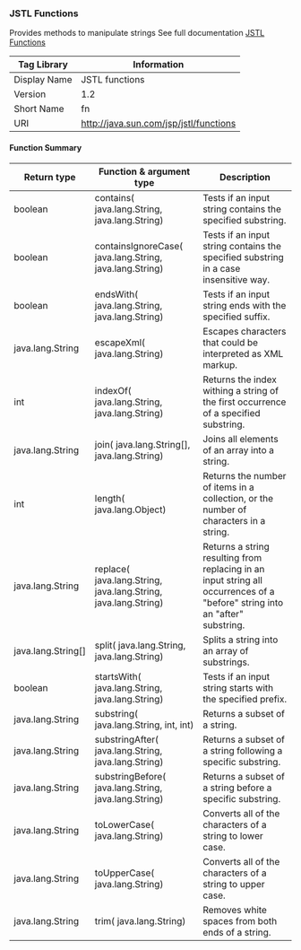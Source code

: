 ### JSTL Functions
Provides methods to manipulate strings
See full documentation [JSTL Functions](https://jakarta.ee/specifications/tags/1.2/tagdocs/fn/tld-summary.html)

| Tag Library | Information |
| ------------  | -------------- |
| Display Name	| JSTL functions |
| Version	      | 1.2            |
| Short Name	  | fn |
| URI	          | http://java.sun.com/jsp/jstl/functions |


#### Function Summary

| Return type         | Function & argument type                                            | Description                                                   |
| ------------------- |---------------------------------------------------------------------| ------------------------------------------------------------ |
| boolean	            | contains( java.lang.String, java.lang.String)	                      | Tests if an input string contains the specified substring.    |                                   
| boolean	            | containsIgnoreCase( java.lang.String, java.lang.String)	            | Tests if an input string contains the specified substring in a case insensitive way.                                           |
| boolean	            | endsWith( java.lang.String, java.lang.String)	                      | Tests if an input string ends with the specified suffix.                                                                       |
| java.lang.String	  | escapeXml( java.lang.String)	                                       | Escapes characters that could be interpreted as XML markup.                                                                   |
| int	                | indexOf( java.lang.String, java.lang.String)	                       | Returns the index withing a string of the first occurrence of a specified substring.                                          |
| java.lang.String	  | join( java.lang.String[], java.lang.String)	                        | Joins all elements of an array into a string.                                                                                  |
| int	                | length( java.lang.Object)	                                          | Returns the number of items in a collection, or the number of characters in a string.                                          |
| java.lang.String	  | replace( java.lang.String, java.lang.String, java.lang.String)	     | Returns a string resulting from replacing in an input string all occurrences of a "before" string into an "after" substring.  |
| java.lang.String[]	| split( java.lang.String, java.lang.String)	                         | Splits a string into an array of substrings.                                                                                  |
| boolean	            | startsWith( java.lang.String, java.lang.String)	                    | Tests if an input string starts with the specified prefix.                                                                     |
| java.lang.String	  | substring( java.lang.String, int, int)	                             | Returns a subset of a string.                                                                                                 |
| java.lang.String	  | substringAfter( java.lang.String, java.lang.String)	                | Returns a subset of a string following a specific substring.                                                                   |
| java.lang.String	  | substringBefore( java.lang.String, java.lang.String)	               | Returns a subset of a string before a specific substring.                                                                     |
| java.lang.String	  | toLowerCase( java.lang.String)	                                     | Converts all of the characters of a string to lower case.                                                                     |
| java.lang.String	  | toUpperCase( java.lang.String)	                                     | Converts all of the characters of a string to upper case.                                                                     |
| java.lang.String	  | trim( java.lang.String)	                                            | Removes white spaces from both ends of a string.                                                                               |